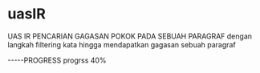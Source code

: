 # uasIR
UAS IR
PENCARIAN GAGASAN POKOK PADA SEBUAH PARAGRAF
dengan langkah filtering kata hingga mendapatkan gagasan sebuah paragraf

-----PROGRESS
progrss 40%
